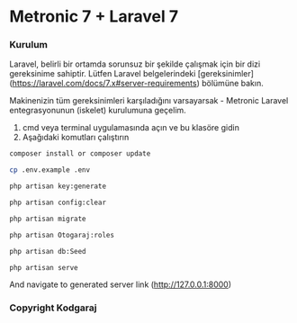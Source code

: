 # Metronic 7 + Laravel 7

### Kurulum

Laravel, belirli bir ortamda sorunsuz bir şekilde çalışmak için bir dizi gereksinime sahiptir. Lütfen Laravel belgelerindeki [gereksinimler] (https://laravel.com/docs/7.x#server-requirements) bölümüne bakın.

Makinenizin tüm gereksinimleri karşıladığını varsayarsak - Metronic Laravel entegrasyonunun (iskelet) kurulumuna geçelim.

1. cmd veya terminal uygulamasında açın ve bu klasöre gidin
2. Aşağıdaki komutları çalıştırın

```bash
composer install or composer update
```

```bash
cp .env.example .env
```

```bash
php artisan key:generate
```

```bash
php artisan config:clear
```

```bash
php artisan migrate
```

```bash
php artisan Otogaraj:roles
```

```bash
php artisan db:Seed
```

```bash
php artisan serve
```
And navigate to generated server link (http://127.0.0.1:8000)

### Copyright Kodgaraj

